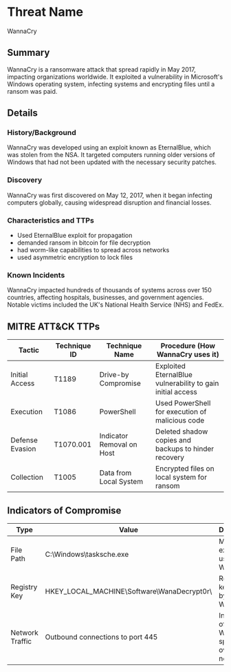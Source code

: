 # Threat Name
WannaCry

## Summary
WannaCry is a ransomware attack that spread rapidly in May 2017, impacting organizations worldwide. It exploited a vulnerability in Microsoft's Windows operating system, infecting systems and encrypting files until a ransom was paid.

## Details
### History/Background
WannaCry was developed using an exploit known as EternalBlue, which was stolen from the NSA. It targeted computers running older versions of Windows that had not been updated with the necessary security patches.

### Discovery
WannaCry was first discovered on May 12, 2017, when it began infecting computers globally, causing widespread disruption and financial losses.

### Characteristics and TTPs
- Used EternalBlue exploit for propagation
- demanded ransom in bitcoin for file decryption
- had worm-like capabilities to spread across networks
- used asymmetric encryption to lock files

### Known Incidents
WannaCry impacted hundreds of thousands of systems across over 150 countries, affecting hospitals, businesses, and government agencies. Notable victims included the UK's National Health Service (NHS) and FedEx.

## MITRE ATT&CK TTPs
| **Tactic** | **Technique ID** | **Technique Name** | **Procedure (How WannaCry uses it)** |
|------------|------------------|--------------------|--------------------------------------|
| Initial Access | T1189 | Drive-by Compromise | Exploited EternalBlue vulnerability to gain initial access |
| Execution | T1086 | PowerShell | Used PowerShell for execution of malicious code |
| Defense Evasion | T1070.001 | Indicator Removal on Host | Deleted shadow copies and backups to hinder recovery |
| Collection | T1005 | Data from Local System | Encrypted files on local system for ransom |

## Indicators of Compromise
| **Type** | **Value** | **Description** |
|----------|-----------|-----------------|
| File Path | C:\Windows\tasksche.exe | Malicious executable used by WannaCry |
| Registry Key | HKEY_LOCAL_MACHINE\Software\WanaDecrypt0r\ | Registry key created by WannaCry |
| Network Traffic | Outbound connections to port 445 | Indication of WannaCry spreading over the network |